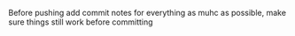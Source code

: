Before pushing add commit notes for everything as muhc as possible, make sure things still work before committing
